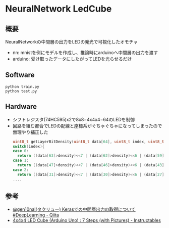 # NeuralNetwork LedCube

## 概要
NeuralNetworkの中間層の出力をLEDの発光で可視化したオモチャ

- nn: mnistを例にモデルを作成し、推論時にarduinoへ中間層の出力を渡す
- arduino: 受け取ったデータにしたがってLEDを光らせるだけ

## Software

```shell
python train.py
python test.py
```

## Hardware

- シフトレジスタ(74HC595)x2で8x8=4x4x4=64のLEDを制御
- 回路を組む都合でLEDの配線と座標系がぐちゃぐちゃになってしまったので無理やり補正した
    ```cpp
    uint8_t getLayerBitDensity(uint8_t data[64], uint8_t index, uint8_t density){
  switch(index){
    case 0:
      return ((data[63]>density)<<7 | (data[62]>density)<<6 | (data[59]>density)<<5 | (data[58]>density)<<4 | (data[55]>density)<<3 | (data[54]>density)<<2 | (data[50]>density)<<1 | (data[51]>density));
    case 1:
      return ((data[47]>density)<<7 | (data[46]>density)<<6 | (data[43]>density)<<5 | (data[42]>density)<<4 | (data[39]>density)<<3 | (data[38]>density)<<2 | (data[34]>density)<<1 | (data[35]>density));
    case 2:
      return ((data[31]>density)<<7 | (data[30]>density)<<6 | (data[27]>density)<<5 | (data[26]>density)<<4 | (data[23]>density)<<3 | (data[22]>density)<<2 | (data[18]>density)<<1 | (data[19]>density));
    ....
    ```

## 参考
- [@gen10nal(タクリュー) Kerasでの中間層出力の取得について #DeepLearning - Qiita](https://qiita.com/gen10nal/items/66de8bd9bdf55405083d)
- [4x4x4 LED Cube (Arduino Uno) : 7 Steps (with Pictures) - Instructables](https://www.instructables.com/4x4x4-LED-Cube-Arduino-Uno/)